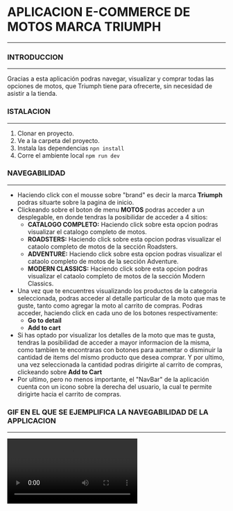 # APLICACION E-COMMERCE DE MOTOS MARCA TRIUMPH
---

### INTRODUCCION 
---
Gracias a esta aplicación podras navegar, visualizar y comprar todas las opciones de motos, que Triumph tiene para ofrecerte, sin necesidad de asistir a la tienda.


### ISTALACION 
---
1. Clonar en proyecto.
1. Ve a la carpeta del proyecto.
1. Instala las dependencias `npn install`
1. Corre el ambiente local `npm run dev`

### NAVEGABILIDAD
---
* Haciendo click con el mousse sobre "brand" es decir la marca **Triumph** podras situarte sobre la pagina de inicio. 
* Clickeando sobre el boton de menu **MOTOS** podras acceder a un desplegable, en donde tendras la posibilidar de acceder a 4 sitios:    
    * **CATALOGO COMPLETO:**
    Haciendo click sobre esta opcion podras visualizar el catalogo completo de motos.
    * **ROADSTERS:**
Haciendo click sobre esta opcion podras visualizar el cataolo completo de motos de la sección Roadsters.
    * **ADVENTURE:**
Haciendo click sobre esta opcion podras visualizar el cataolo completo de motos de la sección Adventure.
    * **MODERN CLASSICS:**
Haciendo click sobre esta opcion podras visualizar el cataolo completo de motos de la sección Modern Classics.
* Una vez que te encuentres visualizando los productos de la categoria seleccionada, podras acceder al detalle particular de la moto que mas te guste, tanto como agregar la moto al carrito de compras. Podras acceder, haciendo click en cada uno de los botones respectivamente:
    * **Go to detail**
    * **Add to cart**
* Si has optado por visualizar los detalles de la moto que mas te gusta, tendras la posibilidad de acceder a mayor informacion de la misma, como tambien te encontraras con botones para aumentar o disminuir la cantidad de items del mismo producto que desea comprar. Y por ultimo, una vez seleccionada la cantidad podras dirigirte al carrito de compras, clickeando sobre **Add to Cart**
* Por ultimo, pero no menos importante, el "NavBar" de la aplicación cuenta con un icono sobre la derecha del usuario, la cual te permite dirigirte hacia el carrito de compras.

### GIF EN EL QUE SE EJEMPLIFICA LA NAVEGABILIDAD DE LA APPLICACION
---

![Visualizar gift](/src/assets/img/Grabaci%C3%B3n%20de%20pantalla%202023-03-09%20a%20la(s)%2016.26.05.mov)
